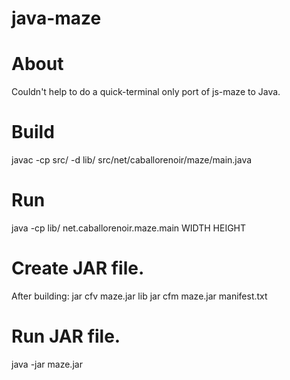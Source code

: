 java-maze
=========

# About

Couldn't help to do a quick-terminal only port of js-maze to Java.

# Build

javac -cp src/ -d lib/ src/net/caballorenoir/maze/main.java 

# Run

java -cp lib/ net.caballorenoir.maze.main WIDTH HEIGHT

# Create JAR file.

After building:
	jar cfv maze.jar lib
	jar cfm maze.jar manifest.txt

# Run JAR file.

java -jar maze.jar

